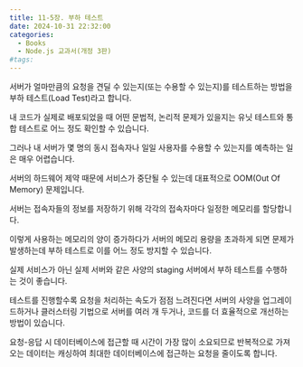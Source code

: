 ```yaml
---
title: 11-5장. 부하 테스트
date: 2024-10-31 22:32:00
categories:
  - Books
  - Node.js 교과서(개정 3판)
#tags:
---
```

서버가 얼마만큼의 요청을 견딜 수 있는지(또는 수용할 수 있는지)를 테스트하는 방법을 부하 테스트(Load Test)라고 합니다.

내 코드가 실제로 배포되었을 때 어떤 문법적, 논리적 문제가 있을지는 유닛 테스트와 통합 테스트로 어느 정도 확인할 수 있습니다.

그러나 내 서버가 몇 명의 동시 접속자나 일일 사용자를 수용할 수 있는지를 예측하는 일은 매우 어렵습니다.

서버의 하드웨어 제약 때문에 서비스가 중단될 수 있는데 대표적으로 OOM(Out Of Memory) 문제입니다.

서버는 접속자들의 정보를 저장하기 위해 각각의 접속자마다 일정한 메모리를 할당합니다.

이렇게 사용하는 메모리의 양이 증가하다가 서버의 메모리 용량을 초과하게 되면 문제가 발생하는데 부하 테스트로 이를 어느 정도 방지할 수 있습니다.

실제 서비스가 아닌 실제 서버와 같은 사양의 staging 서버에서 부하 테스트를 수행하는 것이 좋습니다.

테스트를 진행할수록 요청을 처리하는 속도가 점점 느려진다면 서버의 사양을 업그레이드하거나 클러스터링 기법으로 서버를 여러 개 두거나, 코드를 더 효율적으로 개선하는 방법이 있습니다.

요청-응답 시 데이터베이스에 접근할 때 시간이 가장 많이 소요되므로 반복적으로 가져오는 데이터는 캐싱하여 최대한 데이터베이스에 접근하는 요청을 줄이도록 합니다.